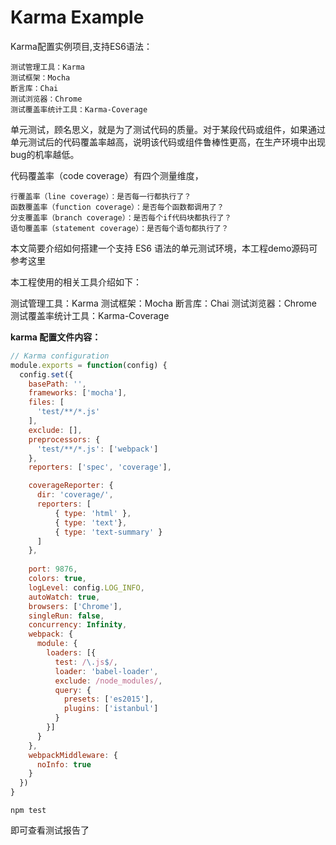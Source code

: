 # Karma Example

Karma配置实例项目,支持ES6语法：

    测试管理工具：Karma
    测试框架：Mocha
    断言库：Chai
    测试浏览器：Chrome
    测试覆盖率统计工具：Karma-Coverage

单元测试，顾名思义，就是为了测试代码的质量。对于某段代码或组件，如果通过单元测试后的代码覆盖率越高，说明该代码或组件鲁棒性更高，在生产环境中出现bug的机率越低。

代码覆盖率（code coverage）有四个测量维度，

    行覆盖率（line coverage）：是否每一行都执行了？
    函数覆盖率（function coverage）：是否每个函数都调用了？
    分支覆盖率（branch coverage）：是否每个if代码块都执行了？
    语句覆盖率（statement coverage）：是否每个语句都执行了？

本文简要介绍如何搭建一个支持 ES6 语法的单元测试环境，本工程demo源码可参考这里

本工程使用的相关工具介绍如下：

测试管理工具：Karma
测试框架：Mocha
断言库：Chai
测试浏览器：Chrome
测试覆盖率统计工具：Karma-Coverage

**karma 配置文件内容：**

```js
// Karma configuration
module.exports = function(config) {
  config.set({
    basePath: '',
    frameworks: ['mocha'],
    files: [
      'test/**/*.js'
    ],
    exclude: [],
    preprocessors: {
      'test/**/*.js': ['webpack']
    },
    reporters: ['spec', 'coverage'],

    coverageReporter: {
      dir: 'coverage/',
      reporters: [
          { type: 'html' },
          { type: 'text'},
          { type: 'text-summary' }
      ]
    },
    
    port: 9876,
    colors: true,
    logLevel: config.LOG_INFO,
    autoWatch: true,
    browsers: ['Chrome'],
    singleRun: false,
    concurrency: Infinity,
    webpack: {
      module: {
        loaders: [{
          test: /\.js$/,
          loader: 'babel-loader',
          exclude: /node_modules/,
          query: {
            presets: ['es2015'],
            plugins: ['istanbul']
          }
        }]
      }
    },
    webpackMiddleware: {
      noInfo: true
    }
  })
}
```

    npm test

即可查看测试报告了